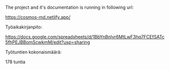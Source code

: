 The project and it's documentation is running in following url:

https://cosmos-md.netlify.app/


Työaikakirjanpito:

https://docs.google.com/spreadsheets/d/1BbYnBnlyr6MtLwF3hq7FCEfSATc5fhPEJBBomScwkmM/edit?usp=sharing


Työtuntien kokonaismäärä:

178 tuntia
